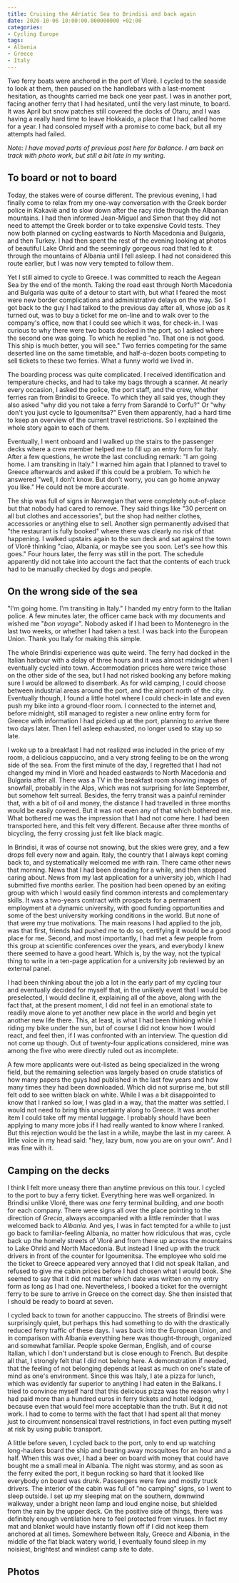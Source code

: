 ```yaml
---
title: Cruising the Adriatic Sea to Brindisi and back again
date: 2020-10-06 10:00:00.000000000 +02:00
categories:
- Cycling Europe
tags:
- Albania
- Greece
- Italy
---
```


Two ferry boats were anchored in the port of Vlorë. I cycled to the
seaside to look at them, then paused on the handlebars with a
last-moment hesitation, as thoughts carried me back one year past. I was
in another port, facing another ferry that I had hesitated, until the
very last minute, to board. It was April but snow patches still covered
the docks of Otaru, and I was having a really hard time to leave
Hokkaido, a place that I had called home for a year. I had consoled
myself with a promise to come back, but all my attempts had failed.

*Note: I have moved parts of previous post here for balance. I am back
on track with photo work, but still a bit late in my writing.*

## To board or not to board

Today, the stakes were of course different. The previous evening, I had
finally come to relax from my one-way conversation with the Greek border
police in Kakavië and to slow down after the racy ride through the
Albanian mountains. I had then informed Jean-Miguel and Simon that they
did not need to attempt the Greek border or to take expensive Covid
tests. They now both planned on cycling eastwards to North Macedonia and
Bulgaria, and then Turkey. I had then spent the rest of the evening
looking at photos of beautiful Lake Ohrid and the seemingly gorgeous
road that led to it through the mountains of Albania until I fell
asleep. I had not considered this route earlier, but I was now very
tempted to follow them.

Yet I still aimed to cycle to Greece. I was committed to reach the
Aegean Sea by the end of the month. Taking the road east through North
Macedonia and Bulgaria was quite of a detour to start with, but what I
feared the most were new border complications and administrative delays
on the way. So I got back to the guy I had talked to the previous day
after all, whose job as it turned out, was to buy a ticket for me
on-line and to walk over to the company\'s office, now that I could see
which it was, for check-in. I was curious to why there were two boats
docked in the port, so I asked where the second one was going. To which
he replied \"no. That one is not good. This ship is much better, you
will see.\" Two ferries competing for the same deserted line on the same
timetable, and half-a-dozen boots competing to sell tickets to these two
ferries. What a funny world we lived in.

The boarding process was quite complicated. I received identification
and temperature checks, and had to take my bags through a scanner. At
nearly every occasion, I asked the police, the port staff, and the crew,
whether ferries ran from Brindisi to Greece. To which they all said yes,
though they also asked \"why did you not take a ferry from Sarandë to
Corfu?\" Or \"why don\'t you just cycle to Igoumenitsa?\" Even them
apparently, had a hard time to keep an overview of the current travel
restrictions. So I explained the whole story again to each of them.

Eventually, I went onboard and I walked up the stairs to the passenger
decks where a crew member helped me to fill up an entry form for Italy.
After a few questions, he wrote the last concluding remark: \"I am going
home. I am transiting in Italy.\" I warned him again that I planned to
travel to Greece afterwards and asked if this could be a problem. To
which he answered \"well, I don\'t know. But don\'t worry, you can go
home anyway you like.\" He could not be more accurate.

The ship was full of signs in Norwegian that were completely
out-of-place but that nobody had cared to remove. They said things like
\"30 percent on all but clothes and accessories\", but the shop had
neither clothes, accessories or anything else to sell. Another sign
permanently advised that \"the restaurant is fully booked\" where there
was clearly no risk of that happening. I walked upstairs again to the
sun deck and sat against the town of Vlorë thinking \"ciao, Albania, or
maybe see you soon. Let\'s see how this goes.\" Four hours later, the
ferry was still in the port. The schedule apparently did not take into
account the fact that the contents of each truck had to be manually
checked by dogs and people.

## On the wrong side of the sea

\"I\'m going home. I\'m transiting in Italy.\" I handed my entry form to
the Italian police. A few minutes later, the officer came back with my
documents and wished me \"*bon voyage*\". Nobody asked if I had been to
Montenegro in the last two weeks, or whether I had taken a test. I was
back into the European Union. Thank you Italy for making this simple.

The whole Brindisi experience was quite weird. The ferry had docked in
the Italian harbour with a delay of three hours and it was almost
midnight when I eventually cycled into town. Accommodation prices here
were twice those on the other side of the sea, but I had not risked
booking any before making sure I would be allowed to disembark. As for
wild camping, I could choose between industrial areas around the port,
and the airport north of the city. Eventually though, I found a little
hotel where I could check-in late and even push my bike into a
ground-floor room. I connected to the internet and, before midnight,
still managed to register a new online entry form for Greece with
information I had picked up at the port, planning to arrive there two
days later. Then I fell asleep exhausted, no longer used to stay up so
late.

I woke up to a breakfast I had not realized was included in the price of
my room, a delicious cappuccino, and a very strong feeling to be on the
wrong side of the sea. From the first minute of the day, I regretted
that I had not changed my mind in Vlorë and headed eastwards to North
Macedonia and Bulgaria after all. There was a TV in the breakfast room
showing images of snowfall, probably in the Alps, which was not
surprising for late September, but somehow felt surreal. Besides, the
ferry transit was a painful reminder that, with a bit of oil and money,
the distance I had travelled in three months would be easily covered.
But it was not even any of that which bothered me. What bothered me was
the impression that I had not come here. I had been transported here,
and this felt very different. Because after three months of bicycling,
the ferry crossing just felt like black magic.

In Brindisi, it was of course not snowing, but the skies were grey, and
a few drops fell every now and again. Italy, the country that I always
kept coming back to, and systematically welcomed me with rain. There
came other news that morning. News that I had been dreading for a while,
and then stopped caring about. News from my last application for a
university job, which I had submitted five months earlier. The position
had been opened by an exiting group with which I would easily find
common interests and complementary skills. It was a two-years contract
with prospects for a permanent employment at a dynamic university, with
good funding opportunities and some of the best university working
conditions in the world. But none of that were my true motivations. The
main reasons I had applied to the job, was that first, friends had
pushed me to do so, certifying it would be a good place for me. Second,
and most importantly, I had met a few people from this group at
scientific conferences over the years, and everybody I knew there seemed
to have a good heart. Which is, by the way, not the typical thing to
write in a ten-page application for a university job reviewed by an
external panel.

I had been thinking about the job a lot in the early part of my cycling
tour and eventually decided for myself that, in the unlikely event that
I would be preselected, I would decline it, explaining all of the above,
along with the fact that, at the present moment, I did not feel in an
emotional state to readily move alone to yet another new place in the
world and begin yet another new life there. This, at least, is what I
had been thinking while I riding my bike under the sun, but of course I
did not know how I would react, and feel then, if I was confronted with
an interview. The question did not come up though. Out of twenty-four
applications considered, mine was among the five who were directly ruled
out as incomplete.

A few more applicants were out-listed as being specialized in the wrong
field, but the remaining selection was largely based on crude statistics
of how many papers the guys had published in the last few years and how
many times they had been downloaded. Which did not surprise me, but
still felt odd to see written black on white. While I was a bit
disappointed to know that I ranked so low, I was glad in a way, that the
matter was settled. I would not need to bring this uncertainty along to
Greece. It was another item I could take off my mental luggage. I
probably should have been applying to many more jobs if I had really
wanted to know where I ranked. But this rejection would be the last in a
while, maybe the last in my career. A little voice in my head said:
\"hey, lazy bum, now you are on your own\". And I was fine with it.

## Camping on the decks

I think I felt more uneasy there than anytime previous on this tour. I
cycled to the port to buy a ferry ticket. Everything here was well
organized. In Brindisi unlike Vlorë, there was *one* ferry terminal
building, and *one* booth for each company. There were signs all over
the place pointing to the direction of *Grecia*, always accompanied with
a little reminder that I was welcomed back to *Albania*. And yes, I was
in fact tempted for a while to just go back to familiar-feeling Albania,
no matter how ridiculous that was, cycle back up the homely streets of
Vlorë and from there up across the mountains to Lake Ohrid and North
Macedonia. But instead I lined up with the truck drivers in front of the
counter for Igoumenitsa. The employee who sold me the ticket to Greece
appeared very annoyed that I did not speak Italian, and refused to give
me cabin prices before I had chosen what I would book. She seemed to say
that it did not matter which date was written on my entry form as long
as I had one. Nevertheless, I booked a ticket for the overnight ferry to
be sure to arrive in Greece on the correct day. She then insisted that I
should be ready to board at seven.

I cycled back to town for another cappuccino. The streets of Brindisi
were surprisingly quiet, but perhaps this had something to do with the
drastically reduced ferry traffic of these days. I was back into the
European Union, and in comparison with Albania everything here was
thought-through, organized and somewhat familiar. People spoke German,
English, and of course Italian, which I don\'t understand but is close
enough to French. But despite all that, I strongly felt that I did not
belong here. A demonstration if needed, that the feeling of not
belonging depends at least as much on one\'s state of mind as one\'s
environment. Since this was Italy, I ate a pizza for lunch, which was
evidently far superior to anything I had eaten in the Balkans. I tried
to convince myself hard that this delicious pizza was the reason why I
had paid more than a hundred euros in ferry tickets and hotel lodging,
because even that would feel more acceptable than the truth. But it did
not work. I had to come to terms with the fact that I had spent all that
money just to circumvent nonsensical travel restrictions, in fact even
putting myself at risk by using public transport.

A little before seven, I cycled back to the port, only to end up
watching long-haulers board the ship and beating away mosquitoes for an
hour and a half. When this was over, I had a beer on board with money
that could have bought me a small meal in Albania. The night was stormy,
and as soon as the ferry exited the port, it begun rocking so hard that
it looked like everybody on board was drunk. Passengers were few and
mostly truck drivers. The interior of the cabin was full of \"no
camping\" signs, so I went to sleep outside. I set up my sleeping mat on
the southern, downwind walkway, under a bright neon lamp and loud engine
noise, but shielded from the rain by the upper deck. On the positive
side of things, there was definitely enough ventilation here to feel
protected from viruses. In fact my mat and blanket would have instantly
flown off if I did not keep them anchored at all times. Somewhere
between Italy, Greece and Albania, in the middle of the flat black
watery world, I eventually found sleep in my noisiest, brightest and
windiest camp site to date.

## Photos
